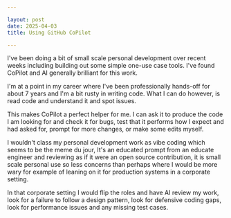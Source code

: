 ```yaml
---

layout: post
date: 2025-04-03
title: Using GitHub CoPilot

---
```


I've been doing a bit of small scale personal development over recent weeks including building out some simple one-use case tools. I've found CoPilot and AI generally brilliant for this work.

I'm at a point in my career where I've been professionally hands-off for about 7 years and I'm a bit rusty in writing code. What I can do however, is read code and understand it and spot issues.

This makes CoPilot a perfect helper for me. I can ask it to produce the code I am looking for and check it for bugs, test that it performs how I expect and had asked for, prompt for more changes, or make some edits myself.

I wouldn't class my personal development work as vibe coding which seems to be the meme du jour, It's an educated prompt from an educate engineer and reviewing as if it were an open source contribution, it is small scale personal use so less concerns than perhaps where  I would be more wary for example of leaning on it for production systems in a corporate setting.

In that corporate setting I would flip the roles and have AI review my work, look for a failure to follow a design pattern, look for defensive coding gaps, look for performance issues and any missing test cases.
